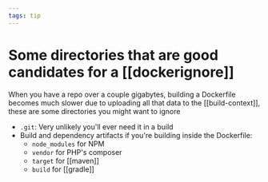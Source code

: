 ```yaml
---
tags: tip
---
```


# Some directories that are good candidates for a [[dockerignore]]
When you have a repo over a couple gigabytes, building a Dockerfile becomes much slower due to uploading all that data to the [[build-context]], these are some directories you might want to ignore
* `.git`: Very unlikely you'll ever need it in a build
* Build and dependency artifacts if you're building inside the Dockerfile:
  * `node_modules` for NPM
  * `vendor` for PHP's composer
  * `target` for [[maven]]
  * `build` for [[gradle]]
